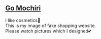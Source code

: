 <a href ="https://kashimanami.github.io/mochiri/">Go Mochiri</a> 
---
I like cosmetics💄  
This is my image of fake shopping website.  
Please watch pictures which I designed💕
